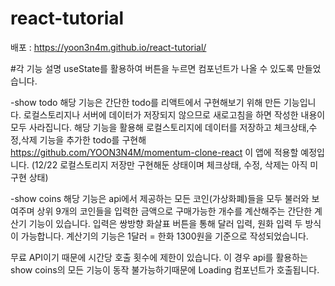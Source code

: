 # react-tutorial

배포 : https://yoon3n4m.github.io/react-tutorial/

#각 기능 설명
useState를 활용하여 버튼을 누르면 컴포넌트가 나올 수 있도록 만들었습니다.

-show todo
해당 기능은 간단한 todo를 리액트에서 구현해보기 위해 만든 기능입니다. 로컬스토리지나 서버에 데이터가 저장되지 않으므로 새로고침을 하면 작성한 내용이 모두 사라집니다.
해당 기능을 활용해 로컬스토리지에 데이터를 저장하고 체크상태,수정,삭제 기능을 추가한 todo를 구현해 https://github.com/YOON3N4M/momentum-clone-react 이 앱에 적용할 예정입니다.
(12/22 로컬스토리지 저장만 구현해둔 상태이며 체크상태, 수정, 삭제는 아직 미구현 상태)

-show coins
해당 기능은 api에서 제공하는 모든 코인(가상화폐)들을 모두 불러와 보여주며 상위 9개의 코인들을 입력한 금액으로 구매가능한 개수를 계산해주는 간단한 계산기 기능이 있습니다.
입력은 쌍방향 화살표 버튼을 통해 달러 입력, 원화 입력 두 방식이 가능합니다.
계산기의 기능은 1달러 = 한화 1300원을 기준으로 작성되었습니다.

무료 API이기 때문에 시간당 호출 횟수에 제한이 있습니다. 이 경우 api를 활용하는 show coins의 모든 기능이 동작 불가능하기때문에 Loading 컴포넌트가 호출됩니다.
